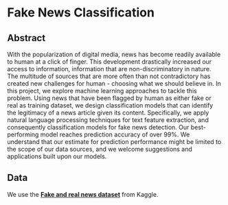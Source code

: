 # Fake News Classification

## Abstract
With the popularization of digital media, news has become readily available to human at a click of finger. This development drastically increased our access to information, information that are non-discriminatory in nature. The multitude of sources that are more often than not contradictory has created new challenges for human - choosing what we should believe in. In this project, we explore machine learning approaches to tackle this problem. Using news that have been flagged by human as either fake or real as training dataset, we design classification models that can identify the legitimacy of a news article given its content. Specifically, we apply natural language processing techniques for text feature extraction, and consequently classification models for fake news detection. Our best-performing model reaches prediction accuracy of over 99\%. We understand that our estimate for prediction performance might be limited to the scope of our data sources, and we welcome suggestions and applications built upon our models. 

## Data
We use the **[Fake and real news dataset](https://www.kaggle.com/clmentbisaillon/fake-and-real-news-dataset?select=Fake.csv)** from Kaggle.

